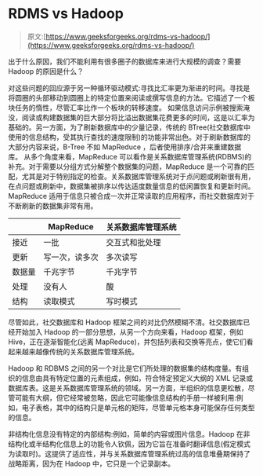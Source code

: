 # RDMS vs Hadoop

> 原文:[https://www.geeksforgeeks.org/rdms-vs-hadoop/](https://www.geeksforgeeks.org/rdms-vs-hadoop/)

出于什么原因，我们不能利用有很多圈子的数据库来进行大规模的调查？需要 Hadoop 的原因是什么？

对这些问题的回应源于另一种循环驱动模式:寻找比汇率更为渐进的时间。寻找是将圆圈的头部移动到圆圈上的特定位置来阅读或撰写信息的方法。它描述了一个板块任务的惰性，尽管汇率比作一个板块的转移速度。
如果信息访问示例被搜索淹没，阅读或构建数据集的巨大部分将比溢出数据集花费更多的时间，这是以汇率为基础的。另一方面，为了刷新数据库中的少量记录，传统的 BTree(社交数据库中使用的信息结构，受其执行查找的速度限制)的功能非常出色。对于刷新数据库的大部分内容来说，B-Tree 不如 MapReduce ，后者使用排序/合并来重建数据库。
从多个角度来看，MapReduce 可以看作是关系数据库管理系统(RDBMS)的补充。对于需要以分组方式分解整个数据集的问题，MapReduce 是一个可靠的匹配，尤其是对于特别指定的检查。关系数据库管理系统对于点问题或刷新很有用，在点问题或刷新中，数据集被排序以传达适度数量信息的低闲置恢复和更新时间。MapReduce 适用于信息只被合成一次并正常读取的应用程序，而社交数据库对于不断刷新的数据集非常有用。

|  | **MapReduce** | **关系数据库管理系统** |
| --- | --- | --- |
| 接近 | 一批 | 交互式和批处理 |
| 更新 | 写一次，读多次 | 多次读写 |
| 数据量 | 千兆字节 | 千兆字节 |
| 处理 | 没有人 | 酸 |
| 结构 | 读取模式 | 写时模式 |

尽管如此，社交数据库和 Hadoop 框架之间的对比仍然模糊不清。社交数据库已经开始加入 Hadoop 的一部分思想，从另一个方向来看，Hadoop 框架，例如 Hive，正在逐渐智能化(远离 MapReduce)，并包括列表和交换等亮点，使它们看起来越来越像传统的关系数据库管理系统。

Hadoop 和 RDBMS 之间的另一个对比是它们所处理的数据集的结构度量。有组织的信息由具有特定位置的元素组成，例如，符合特定预定义大纲的 XML 记录或数据库表。这是关系数据库管理系统的领域。另一方面，半组织的信息更松散，尽管可能有大纲，但它经常被忽略，因此它可能像信息结构的手册一样被利用:例如，电子表格，其中的结构只是单元格的矩阵，尽管单元格本身可能保存任何类型的信息。

非结构化信息没有特定的内部结构:例如，简单的内容或图片信息。Hadoop 在非结构化或半结构化信息上的功能令人钦佩，因为它旨在准备时翻译信息(假定模式为读取时)。这提供了适应性，并与关系数据库管理系统过高的信息堆叠期保持了战略距离，因为在 Hadoop 中，它只是一个记录副本。